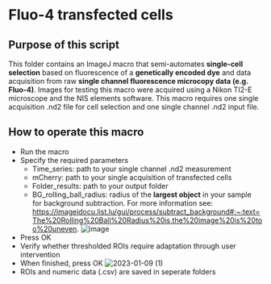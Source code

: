 # Fluo-4 transfected cells

## Purpose of this script
This folder contains an ImageJ macro that semi-automates **single-cell selection** based on fluorescence of a **genetically encoded dye** and data acquisition from raw **single channel fluorescence microcopy data (e.g. Fluo-4)**.
Images for testing this macro were acquired using a Nikon TI2-E microscope and the NIS elements software. This macro requires one single acquisition .nd2 file for cell selection and one single channel .nd2 input file.

## How to operate this macro

* Run the macro
* Specify the required parameters
  * Time_series: path to your single channel .nd2 measurement
  * mCherry: path to your single acquisition of transfected cells
  * Folder_results: path to your output folder
  * BG_rolling_ball_radius: radius of the **largest object** in your sample for background subtraction. For more information see: https://imagejdocu.list.lu/gui/process/subtract_background#:~:text=The%20Rolling%20Ball%20Radius%20is,the%20image%20is%20too%20uneven.
![image](https://user-images.githubusercontent.com/38840043/221667167-c4f7dd06-cd01-4e68-84e9-5e6940e82806.png)
* Press OK
* Verify whether thresholded ROIs require adaptation through user intervention
* When finished, press OK
![2023-01-09 (1)](https://user-images.githubusercontent.com/38840043/211396777-480df19a-10ad-4df0-a7d0-b0987f950fc9.png)
* ROIs and numeric data (.csv) are saved in seperate folders
